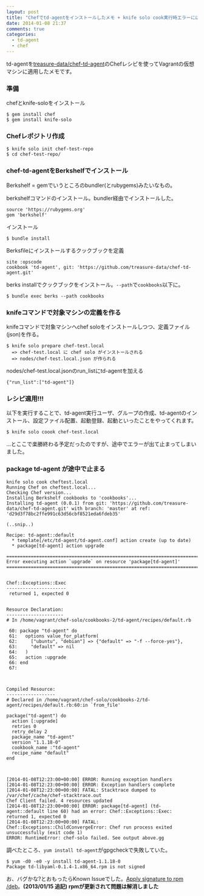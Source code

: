 ```yaml
---
layout: post
title: "Chefでtd-agentをインストールしたメモ + knife solo cook実行時エラーにはまったメモ"
date: 2014-01-08 21:37
comments: true
categories: 
  - td-agent
  - chef
---
```


td-agentを[treasure-data/chef-td-agent](https://github.com/treasure-data/chef-td-agent/)のChefレシピを使ってVagrantの仮想マシンに適用したメモです。

<!-- more -->

### 準備 

chefとknife-soloをインストール

    $ gem install chef
    $ gem install knife-solo


### Chefレポジトリ作成

    $ knife solo init chef-test-repo
    $ cd chef-test-repo/

### chef-td-agentをBerkshelfでインストール

Berkshelf = gemでいうところのbundler(とrubygems)みたいなもの。

berkshelfコマンドのインストール。bundler経由でインストールした。

``` text Gemfile
source 'https://rubygems.org'
gem 'berkshelf'
```

インストール

    $ bundle install

Berksfileにインストールするクックブックを定義

    site :opscode
    cookbook 'td-agent', git: 'https://github.com/treasure-data/chef-td-agent.git'

berks installでクックブックをインストール。`--path`で`cookbooks`以下に。

    $ bundle exec berks --path cookbooks

### knifeコマンドで対象マシンの定義を作る

knifeコマンドで対象マシンへchef soloをインストールしつつ、定義ファイル(json)を作る。

    $ knife solo prepare chef-test.local
      => chef-test.local に chef solo がインストールされる
      => nodes/chef-test.local.json が作られる

nodes/chef-test.local.jsonのrun_listにtd-agentを加える

``` text nodes/chef-test.local.json
{"run_list":["td-agent"]}
```

### レシピ適用!!!

以下を実行することで、td-agent実行ユーザ、グループの作成、td-agentのインストール、設定ファイル配置、起動登録、起動といったことをやってくれます。

    $ knife solo coook chef-test.local

...とここで楽勝終わる予定だったのですが、途中でエラーが出て止まってしまいました。

### package td-agent が途中で止まる

```
knife solo cook cheftest.local
Running Chef on cheftest.local...
Checking Chef version...
Installing Berkshelf cookbooks to 'cookbooks'...
Installing td-agent (0.0.1) from git: 'https://github.com/treasure-data/chef-td-agent.git' with branch: 'master' at ref: 'd29d3f78bc2ffe991c63d56cbf8521eda6fdeb35'

(..snip..)

Recipe: td-agent::default
  * template[/etc/td-agent/td-agent.conf] action create (up to date)
  * package[td-agent] action upgrade

================================================================================
Error executing action `upgrade` on resource 'package[td-agent]'
================================================================================


Chef::Exceptions::Exec
----------------------
 returned 1, expected 0


Resource Declaration:
---------------------
# In /home/vagrant/chef-solo/cookbooks-2/td-agent/recipes/default.rb

 60: package "td-agent" do
 61:   options value_for_platform(
 62:     ["ubuntu", "debian"] => {"default" => "-f --force-yes"},
 63:     "default" => nil
 64:   )
 65:   action :upgrade
 66: end
 67:



Compiled Resource:
------------------
# Declared in /home/vagrant/chef-solo/cookbooks-2/td-agent/recipes/default.rb:60:in `from_file'

package("td-agent") do
  action [:upgrade]
  retries 0
  retry_delay 2
  package_name "td-agent"
  version "1.1.18-0"
  cookbook_name :"td-agent"
  recipe_name "default"
end



[2014-01-08T12:23:00+00:00] ERROR: Running exception handlers
[2014-01-08T12:23:00+00:00] ERROR: Exception handlers complete
[2014-01-08T12:23:00+00:00] FATAL: Stacktrace dumped to /var/chef/cache/chef-stacktrace.out
Chef Client failed. 4 resources updated
[2014-01-08T12:23:00+00:00] ERROR: package[td-agent] (td-agent::default line 60) had an error: Chef::Exceptions::Exec:  returned 1, expected 0
[2014-01-08T12:23:00+00:00] FATAL: Chef::Exceptions::ChildConvergeError: Chef run process exited unsuccessfully (exit code 1)
ERROR: RuntimeError: chef-solo failed. See output above.gg
```

調べたところ、`yum install td-agent`がgpgcheckで失敗していた。

    $ yum -d0 -e0 -y install td-agent-1.1.18-0
    Package td-libyaml-0.1.4-1.x86_64.rpm is not signed

お、バグかな?とおもったらKnown Issueでした。[Apply signature to rpm /deb](https://github.com/treasure-data/td-agent/issues/43)。**(2013/01/15 追記) rpmが更新されて問題は解消しました**



